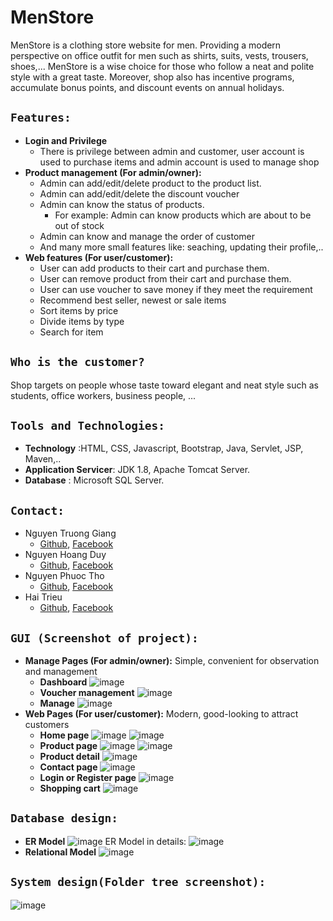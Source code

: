 # MenStore
MenStore is a clothing store website for men. Providing a modern perspective on office outfit for men such as shirts, suits, vests, trousers, shoes,... MenStore is a wise choice for those who follow a neat and polite style with a great taste. Moreover, shop also has incentive programs, accumulate bonus points, and discount events on annual holidays.

## `Features:`
* **Login and Privilege**
    * There is privilege between admin and customer, user account is used to purchase items and admin account is used to manage shop
* **Product management (For admin/owner):**
    * Admin can add/edit/delete product to the product list.
    * Admin can add/edit/delete the discount voucher
    * Admin can know the status of products. 
        * For example: Admin can know products which are about to be out of stock
    * Admin can know and manage the order of customer
    * And many more small features like: seaching, updating their profile,..
* **Web features (For user/customer):**
    * User can add products to their cart and purchase them.
    * User can remove product from their cart and purchase them.
    * User can use voucher to save money if they meet the requirement
    * Recommend best seller, newest or sale items
    * Sort items by price
    * Divide items by type
    * Search for item
## `Who is the customer?`
Shop targets on people whose taste toward elegant and neat style such as students, office workers, business people, ...
## `Tools and Technologies:`
* **Technology** :HTML, CSS, Javascript, Bootstrap, Java, Servlet, JSP, Maven,..
* **Application Servicer**: JDK 1.8, Apache Tomcat Server.
* **Database** : Microsoft SQL Server.
## `Contact:`
* Nguyen Truong Giang </br>
  -   [Github](https://github.com/GiangNTSE150747), [Facebook](https://www.facebook.com/TrGiang.ne/)
* Nguyen Hoang Duy
  -   [Github](https://github.com/GiangNTSE150747), [Facebook](https://www.facebook.com/TrGiang.ne/)
* Nguyen Phuoc Tho
  -   [Github](https://github.com/NPTho), [Facebook](https://www.facebook.com/IvorEos/)
* Hai Trieu 
  -   [Github](https://github.com/GiangNTSE150747), [Facebook](https://www.facebook.com/TrGiang.ne/)
 ## `GUI (Screenshot of project):`
 * **Manage Pages (For admin/owner):** Simple, convenient for observation and management
   * **Dashboard**
 ![image](https://user-images.githubusercontent.com/90202401/153649322-284ca55d-7225-458f-9d32-d1649ce18bb1.png)
   * **Voucher management**
 ![image](https://user-images.githubusercontent.com/90202401/155060175-6e6b88d2-6677-45a4-87e7-efa7aad39096.png)
   * **Manage**
 ![image](https://user-images.githubusercontent.com/90202401/153649867-11fe42ec-d540-4fb7-99bb-0146ad40fd7b.png)
* **Web Pages (For user/customer):** Modern, good-looking to attract customers
   * **Home page**
![image](https://user-images.githubusercontent.com/90202401/153672358-b2163c31-af20-43c2-9bfb-20e74de04bb1.png)
![image](https://user-images.githubusercontent.com/90202401/153672859-7f54d0eb-6c3a-4530-b8a9-df836781bea4.png)
   * **Product page**
![image](https://user-images.githubusercontent.com/90202401/153673608-d8e41ad2-4678-440f-90e0-be0a3bfa2831.png)
![image](https://user-images.githubusercontent.com/90202401/153673805-4697615c-6299-4d2d-9b29-c66fdbc96200.png)
   * **Product detail**
![image](https://user-images.githubusercontent.com/90202401/153675124-94991e56-71e1-4704-a8ff-0dd0df121276.png)
   * **Contact page**
![image](https://user-images.githubusercontent.com/90202401/153674050-1bda7b8a-e189-4b96-aed0-460e23abde55.png)
   * **Login or Register page**
![image](https://user-images.githubusercontent.com/90202401/153674857-118b3de6-f429-48b6-9245-a421937b82d1.png)
   * **Shopping cart**
![image](https://user-images.githubusercontent.com/90202401/153679998-59aea7ee-941c-4425-8263-fe7a7d800be3.png)

## `Database design:`
* **ER Model**
![image](https://user-images.githubusercontent.com/90202401/155373286-2690b6e1-1a13-4263-a9a7-2945c4982796.png)
ER Model in details:
![image](https://user-images.githubusercontent.com/90202401/155452412-e28993ae-a2fd-483d-9024-d67911effdde.png)
* **Relational Model**
![image](https://user-images.githubusercontent.com/90202401/155452501-5cfcd71e-1852-427c-8ad6-d58d1da0d0e4.png)
## `System design(Folder tree screenshot):`
![image](https://user-images.githubusercontent.com/90202401/155380530-c21bbbcc-5a33-483f-907e-fdfa5e91dde0.png)


